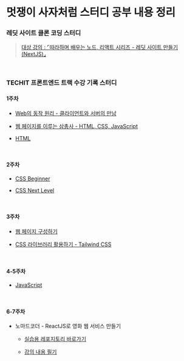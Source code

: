 # 멋쟁이 사자처럼 스터디 공부 내용 정리

### 레딧 사이트 클론 코딩 스터디

> <a href="https://www.inflearn.com/course/%EB%94%B0%EB%9D%BC%ED%95%98%EB%8A%94-%EB%A0%88%EB%94%A7">대상 강의 : ⌜따라하며 배우는 노드, 리액트 시리즈 - 레딧 사이트 만들기(NextJS)⌟</a>

<br/>

### TECHIT 프론트엔드 트랙 수강 기록 스터디

#### 1주차

- <a href="techit-study/week1/ch2.md">Web의 동작 원리 - 클라이언트와 서버의 만남</a>

- <a href="techit-study/week1/ch3.md">웹 페이지를 이루는 삼총사 - HTML, CSS, JavaScript</a>

- <a href="https://github.com/SangYoonLee1231/TIL/blob/main/HTML%20%26%20CSS/html_tags.md">HTML</a>

<br/>

#### 2주차

- <a href="techit-study/week2/ch8.md">CSS Beginner</a>

- <a href="techit-study/week2/ch9.md">CSS Next Level</a>

<!-- - <a href="techit-study/week3/ch10.md">Chapter 10. CSS 외부 리소스 적용해보기</a> -->

<!-- - <a href=""></a> -->

<br/>

#### 3주차

- <a href="techit-study/week3/ch11.md">웹 페이지 구성하기</a>

- <a href="techit-study/week3/ch12.md">CSS 라이브러리 활용하기 - Tailwind CSS</a>

<!-- - <a href=""></a> -->

<br/>

#### 4-5주차

- <a href="techit-study/week4/ch13-14.md">JavaScript</a>

<br/>

#### 6-7주차

- 노마드코더 - ReactJS로 영화 웹 서비스 만들기

  - <a href="https://github.com/SangYoonLee1231/react-for-beginners">실습용 레포지토리 바로가기</a>

  - <a href="techit-study/week6-7/react-note.md">강의 내용 필기</a>

<br/>
